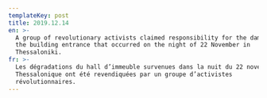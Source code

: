 ```yaml
---
templateKey: post
title: 2019.12.14
en: >-
  A group of revolutionary activists claimed responsibility for the damages of
  the building entrance that occurred on the night of 22 November in
  Thessaloniki.
fr: >-
  Les dégradations du hall d’immeuble survenues dans la nuit du 22 novembre à
  Thessalonique ont été revendiquées par un groupe d’activistes
  révolutionnaires.
---
```


